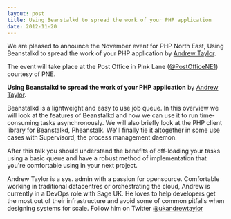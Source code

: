 ```yaml
---
layout: post
title: Using Beanstalkd to spread the work of your PHP application
date: 2012-11-20
---
```


We are pleased to announce the November event for PHP North East, Using Beanstalkd to spread the work of your PHP application by [Andrew Taylor][1].

The event will take place at the Post Office in Pink Lane ([@PostOfficeNE1][2]) courtesy of PNE.

**Using Beanstalkd to spread the work of your PHP application** by [Andrew Taylor][1].

Beanstalkd is a lightweight and easy to use job queue. In this overview we will look at the features of Beanstalkd and how we can use it to run time-consuming tasks asynchronously. We will also briefly look at the PHP client library for Beanstalkd, Pheanstalk. We'll finally tie it altogether in some use cases with Supervisord, the process management daemon.

After this talk you should understand the benefits of off-loading your tasks using a basic queue and have a robust method of implementation that you're comfortable using in your next project.

Andrew Taylor is a sys. admin with a passion for opensource. Comfortable working in traditional datacentres or orchestrating the cloud, Andrew is currently in a DevOps role with Sage UK. He loves to
help developers get the most out of their infrastructure and avoid some of common pitfalls when designing systems for scale. Follow him on Twitter [@ukandrewtaylor][1]

[1]: http://www.twitter.com/ukandrewtaylor
[2]: http://www.twitter.com/PostOfficeNE1
